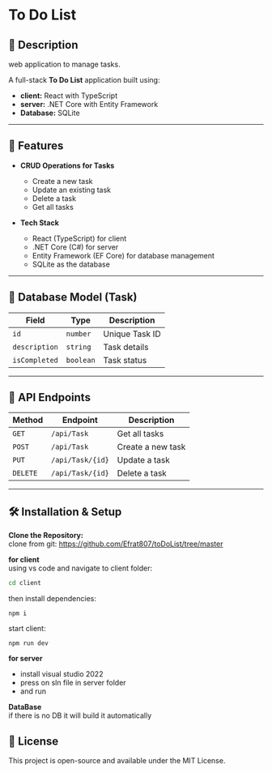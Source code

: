 # To Do List

## 📌 Description
web application to manage tasks.

A full-stack **To Do List** application built using:  
- **client:** React with TypeScript  
- **server:** .NET Core with Entity Framework  
- **Database:** SQLite  

---

## 🚀 Features

- **CRUD Operations for Tasks**
  - Create a new task
  - Update an existing task
  - Delete a task
  - Get all tasks  

- **Tech Stack**
  - React (TypeScript) for client  
  - .NET Core (C#) for server  
  - Entity Framework (EF Core) for database management  
  - SQLite as the database  

---

## 📌 Database Model (Task)

| Field       | Type      | Description          |
|------------|----------|----------------------|
| `id`       | `number`  | Unique Task ID      |
| `description` | `string`  | Task details       |
| `isCompleted` | `boolean` | Task status       |

---

## 📡 API Endpoints

| Method | Endpoint        | Description          |
|--------|----------------|----------------------|
| `GET`  | `/api/Task`    | Get all tasks       |
| `POST` | `/api/Task`    | Create a new task   |
| `PUT`  | `/api/Task/{id}` | Update a task      |
| `DELETE` | `/api/Task/{id}` | Delete a task  |

---

## 🛠️ Installation & Setup

**Clone the Repository:**  
clone from git: https://github.com/Efrat807/toDoList/tree/master 

**for client**  
using vs code and navigate to client folder:
```sh
cd client
```
then install dependencies: 
```
npm i
```

start client:
```
npm run dev
```

**for server**  
- install visual studio 2022  
- press on sln file in server folder  
- and run  

**DataBase**  
if there is no DB it will build it automatically  


## 📄 License  
This project is open-source and available under the MIT License.
